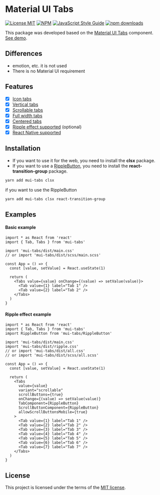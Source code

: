 # Material UI Tabs

[![License MIT](https://img.shields.io/badge/licence-MIT-blue.svg)](https://github.com/bilaleren/mui-tabs/blob/master/LICENCE)
[![NPM](https://img.shields.io/npm/v/mui-tabs.svg)](https://www.npmjs.com/package/mui-tabs)
[![JavaScript Style Guide](https://img.shields.io/badge/code_style-standard-brightgreen.svg)](https://standardjs.com)
[![npm downloads](https://img.shields.io/npm/dt/mui-tabs.svg)](#installation)

This package was developed based on the [Material UI Tabs](https://mui.com/components/tabs/#main-content) component. [See demo](https://bilaleren.github.io/mui-tabs).

## Differences

- emotion, etc. it is not used
- There is no Material UI requirement

## Features

- [x] [Icon tabs](https://bilaleren.github.io/mui-tabs#icon-tabs)
- [x] [Vertical tabs](https://bilaleren.github.io/mui-tabs#vertical-tabs)
- [x] [Scrollable tabs](https://bilaleren.github.io/mui-tabs#scrollable-tabs)
- [x] [Full width tabs](https://bilaleren.github.io/mui-tabs#fullwidth-tabs)
- [x] [Centered tabs](https://bilaleren.github.io/mui-tabs#centered-tabs)
- [x] [Ripple effect supported](https://bilaleren.github.io/mui-tabs#ripple-effect) (optional)
- [x] [React Native supported](./NATIVE_README.md)

## Installation

- If you want to use it for the web, you need to install the **clsx** package.
- If you want to use a [RippleButton](#ripple-effect-example), you need to install the **react-transition-group** package.

```bash
yarn add mui-tabs clsx
```

if you want to use the RippleButton

```bash
yarn add mui-tabs clsx react-transition-group
```

## Examples

#### Basic example

```tsx
import * as React from 'react'
import { Tab, Tabs } from 'mui-tabs'

import 'mui-tabs/dist/main.css'
// or import 'mui-tabs/dist/scss/main.scss'

const App = () => {
  const [value, setValue] = React.useState(1)

  return (
    <Tabs value={value} onChange={(value) => setValue(value)}>
      <Tab value={1} label="Tab 1" />
      <Tab value={2} label="Tab 2" />
    </Tabs>
  )
}
```

#### Ripple effect example

```tsx
import * as React from 'react'
import { Tab, Tabs } from 'mui-tabs'
import RippleButton from 'mui-tabs/RippleButton'

import 'mui-tabs/dist/main.css'
import 'mui-tabs/dist/ripple.css'
// or import 'mui-tabs/dist/all.css'
// or import 'mui-tabs/dist/scss/all.scss'

const App = () => {
  const [value, setValue] = React.useState(1)

  return (
    <Tabs
      value={value}
      variant="scrollable"
      scrollButtons={true}
      onChange={(value) => setValue(value)}
      TabComponent={RippleButton}
      ScrollButtonComponent={RippleButton}
      allowScrollButtonsMobile={true}
    >
      <Tab value={1} label="Tab 1" />
      <Tab value={2} label="Tab 2" />
      <Tab value={3} label="Tab 3" />
      <Tab value={4} label="Tab 4" />
      <Tab value={5} label="Tab 5" />
      <Tab value={6} label="Tab 6" />
      <Tab value={7} label="Tab 7" />
    </Tabs>
  )
}
```

## License

This project is licensed under the terms of the
[MIT license](https://github.com/bilaleren/mui-tabs/blob/master/LICENCE).
